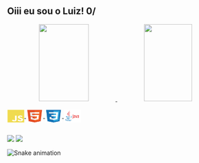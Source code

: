  ## Oiii eu sou o Luiz! 0/
<div align="center">
  <a href="https://github.com/LuizFelipeSchroderMarcon">
  <img width="48%" height="180em" width="500" src="https://github-readme-stats.vercel.app/api?username=LuizFelipeSchroderMarcon&show_icons=true&theme=dark&include_all_commits=true&count_private=true"/>
  <img width="47%" height="180em"  width="500" src="https://github-readme-stats.vercel.app/api/top-langs/?username=LuizFelipeSchroderMarcon&layout=compact&langs_count=7&theme=dark"/>
</div>
<div style="display: inline_block"><br>
  <img align="center" alt="luiz-Js" height="30" width="40" src="https://raw.githubusercontent.com/devicons/devicon/master/icons/javascript/javascript-plain.svg">
  <img align="center" alt="luiz-HTML" height="30" width="40" src="https://raw.githubusercontent.com/devicons/devicon/master/icons/html5/html5-original.svg">
  <img align="center" alt="luiz-CSS" height="30" width="40" src="https://raw.githubusercontent.com/devicons/devicon/master/icons/css3/css3-original.svg">
  <img align="center" alt="luiz-java" height="30" width="40" src="https://github.com/LuizFelipeSchroderMarcon/LuizFelipeSchroderMarcon/blob/main/java-logo.jpg">
 
  ##
 
<div>
  <a href = "mailto:lschrodermarcon@gmail.com"><img src="https://img.shields.io/badge/-Gmail-%23333?style=for-the-badge&logo=gmail&logoColor=white" target="_blank"></a>
  <a href="https://www.linkedin.com/in/luiz-felipe-schroder-marcon/" target="_blank"><img src="https://img.shields.io/badge/-LinkedIn-%230077B5?style=for-the-badge&logo=linkedin&logoColor=white" target="_blank"></a>
 
![Snake animation](https://github.com/LuizFelipeSchroderMarcon/LuizFelipeSchroderMarcon/blob/output/github-contribution-grid-snake.svg)
</div>
  
</div>
 
 
